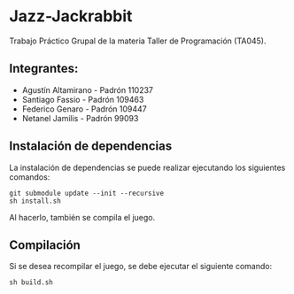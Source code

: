 # Jazz-Jackrabbit
Trabajo Práctico Grupal de la materia Taller de Programación (TA045).

## Integrantes:
* Agustín Altamirano - Padrón 110237
* Santiago Fassio - Padrón 109463
* Federico Genaro - Padrón 109447
* Netanel Jamilis - Padrón 99093 


## Instalación de dependencias
La instalación de dependencias se puede realizar ejecutando los siguientes comandos:

```
git submodule update --init --recursive
sh install.sh
```
Al hacerlo, también se compila el juego.

## Compilación

Si se desea recompilar el juego, se debe ejecutar el siguiente comando:

```
sh build.sh
```